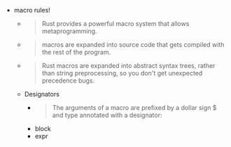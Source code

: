 - macro rules!
	- > Rust provides a powerful macro system that allows metaprogramming.
	- > macros are expanded into source code that gets compiled with the rest of the program.
	- > Rust macros are expanded into abstract syntax trees, rather than string preprocessing, so you don't get unexpected precedence bugs.
	- Designators
		- > The arguments of a macro are prefixed by a dollar sign $ and type annotated with a designator:
		- block
		- expr